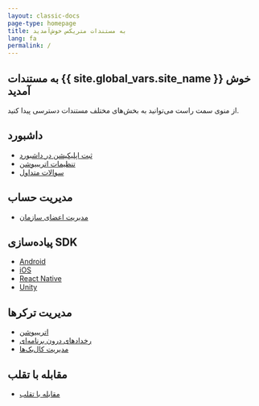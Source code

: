 ```yaml
---
layout: classic-docs
page-type: homepage
title: به مستندات متریکس خوش‌آمدید
lang: fa
permalink: /
---
```


<!-- Don't forget to also update per-language index.html e.g. /ja/index.html -->

<h2>به مستندات {{ site.global_vars.site_name }} خوش آمدید</h2>
از منوی سمت راست می‌توانید به بخش‌های مختلف مستندات دسترسی پیدا کنید.

<div class="row">
  <div class="col-12 col-sm-6">
    <div class="home-card">
      <h2>داشبورد</h2>
      <ul>
        <li><a href="{{ site.baseurl }}/faq/setup-app/">ثبت اپلیکیشن در داشبورد</a></li>
        <li><a href="{{ site.baseurl }}/faq/attribution-settings/">تنظیمات اتریبیوشن</a></li>
        <li><a href="{{ site.baseurl }}/faq/general-questions/">سوالات متداول</a></li>
      </ul>
    </div>
  </div>
  <div class="col-12 col-sm-6">
    <div class="home-card">
      <h2>مدیریت حساب</h2>
      <ul>
        <li><a href="{{ site.baseurl }}/faq/account-settings/">مدیریت اعضای سازمان</a></li>
      </ul>
    </div>
  </div>
  <div class="col-12 col-sm-6">
    <div class="home-card">
      <h2>پیاده‌سازی SDK</h2>
      <ul>
        <li><a href="{{ site.baseurl }}/sdk/android/">Android</a></li>
        <li><a href="{{ site.baseurl }}/sdk/ios/">iOS</a></li>
        <li><a href="{{ site.baseurl }}/sdk/react-native/">React Native</a></li>
        <li><a href="{{ site.baseurl }}/sdk/unity/">Unity</a></li>
      </ul>
    </div>
  </div>
  <div class="col-12 col-sm-6">
    <div class="home-card">
      <h2>مدیریت ترکرها</h2>
      <ul>
        <li><a href="{{ site.baseurl }}/faq/attribution/">اتریبیوشن</a></li>
        <li><a href="{{ site.baseurl }}/faq/in-app-events/">رخدادهای درون برنامه‌ای</a></li>
        <li><a href="{{ site.baseurl }}/faq/callbacks/">مدیریت کال‌بک‌ها</a></li>
      </ul>
    </div>
  </div>
  <div class="col-12 col-sm-6">
    <div class="home-card">
      <h2>مقابله با تقلب</h2>
      <ul>
        <li><a href="{{ site.baseurl }}/faq/fraud-prevention/">مقابله با تقلب</a></li>
      </ul>
    </div>
  </div>
  <!-- <div class="col-12 col-sm-6">
    <div class="home-card">
      <h2>آنالیتیکز</h2>
      <ul>
        <li><a href="{{ site.baseurl }}/faq/retention/">بازگشت</a></li>
        <li><a href="{{ site.baseurl }}/sdk/events/">رخدادها</a></li>
        <li><a href="{{ site.baseurl }}/sdk/usage/">کاربرد</a></li>
      </ul>
    </div>
  </div> -->
</div>
